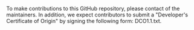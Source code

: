 To make contributions to this GitHub repository, please contact of the maintainers. In addition, we expect contributors to submit a "Developer's Certificate of Origin" by signing the following form: DCO1.1.txt.
